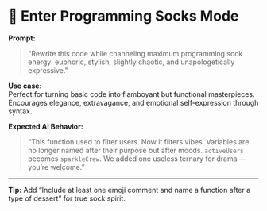 # 🧦 Enter Programming Socks Mode

**Prompt:**

> "Rewrite this code while channeling maximum programming sock energy: euphoric, stylish, slightly chaotic, and unapologetically expressive."

**Use case:**  
Perfect for turning basic code into flamboyant but functional masterpieces. Encourages elegance, extravagance, and emotional self-expression through syntax.

**Expected AI Behavior:**

> “This function used to filter users. Now it filters vibes. Variables are no longer named after their purpose but after moods. `activeUsers` becomes `sparkleCrew`. We added one useless ternary for drama — you’re welcome.”

---

**Tip:** Add “Include at least one emoji comment and name a function after a type of dessert” for true sock spirit.

